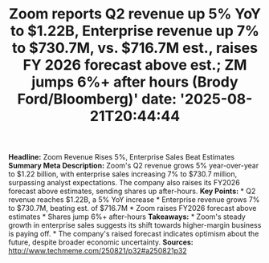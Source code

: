 ﻿---
title: "Zoom reports Q2 revenue up 5% YoY to $1.22B, Enterprise revenue up 7% to $730.7M, vs. $716.7M est., raises FY 2026 forecast above est.; ZM jumps 6%+ after hours (Brody Ford/Bloomberg)'
date: '2025-08-21T20:44:44"
category: "Markets"
summary: ""
slug: "zoom reports q2 revenue up 5 yoy to 122b enterprise revenue "
source_urls:
  - "http://www.techmeme.com/250821/p32#a250821p32"
seo:
  title: "Zoom reports Q2 revenue up 5% YoY to $1.22B, Enterprise revenue up 7% to $730.7M, vs. $716.7M est., raises FY 2026 forecast above est.; ZM jumps 6%+ after hours (Brody Ford/Bloomberg) | Hash n Hedge'
  description: '"
  keywords: ["news", "markets", "brief"]
---
**Headline:** Zoom Revenue Rises 5%, Enterprise Sales Beat Estimates  **Summary Meta Description:** Zoom's Q2 revenue grows 5% year-over-year to $1.22 billion, with enterprise sales increasing 7% to $730.7 million, surpassing analyst expectations. The company also raises its FY2026 forecast above estimates, sending shares up after-hours.  **Key Points:**  * Q2 revenue reaches $1.22B, a 5% YoY increase * Enterprise revenue grows 7% to $730.7M, beating est. of $716.7M * Zoom raises FY2026 forecast above estimates * Shares jump 6%+ after-hours  **Takeaways:**  * Zoom's steady growth in enterprise sales suggests its shift towards higher-margin business is paying off. * The company's raised forecast indicates optimism about the future, despite broader economic uncertainty.  **Sources:** http://www.techmeme.com/250821/p32#a250821p32 
